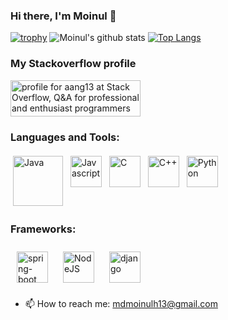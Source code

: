 ### Hi there, I'm Moinul 👋

<!--
**aang13/aang13** is a ✨ _special_ ✨ repository because its `README.md` (this file) appears on your GitHub profile.
Here are some ideas to get you started:
- 🔭 I’m currently working on ...
- 🌱 I’m currently learning ...
- 👯 I’m looking to collaborate on ...
- 🤔 I’m looking for help with ...
- 💬 Ask me about ...
- 📫 How to reach me: ...
- 😄 Pronouns: ...
- ⚡ Fun fact: ...
-->
[![trophy](https://github-profile-trophy.vercel.app/?username=aang13)](https://github.com/ryo-ma/github-profile-trophy)
![Moinul's github stats](https://github-readme-stats.vercel.app/api?username=aang13&count_private=true)
[![Top Langs](https://github-readme-stats.vercel.app/api/top-langs/?username=aang13&langs_count=14&hide=html,css&layout=compact)](https://github.com/aang13/github-readme-stats)

### My Stackoverflow profile

<a href="https://stackoverflow.com/users/11940561/aang13"><img src="https://stackoverflow.com/users/flair/11940561.png?theme=hotDog" width="208" height="58" alt="profile for aang13 at Stack Overflow, Q&amp;A for professional and enthusiast programmers" title="profile for aang13 at Stack Overflow, Q&amp;A for professional and enthusiast programmers"></a>

### Languages and Tools:
<p align="left">
<img 
     src="https://images.vexels.com/media/users/3/166401/isolated/preview/b82aa7ac3f736dd78570dd3fa3fa9e24-java-programming-language-icon-by-vexels.png" 
     alt="Java" height="80" style="vertical-align:top; margin:4px">
<img 
     src="https://www.freepnglogos.com/uploads/javascript-png/javascript-vector-logo-yellow-png-transparent-javascript-vector-12.png" 
     alt="Javascript" height="50" style="vertical-align:top; margin:4px">
<img 
     src="https://cdn.iconscout.com/icon/free/png-512/c-programming-569564.png" 
     alt="C" height="50" style="vertical-align:top; margin:4px">
<img 
     src="https://img.icons8.com/color/452/c-plus-plus-logo.png" 
     alt="C++" height="50" style="vertical-align:top; margin:4px"> 
 <img 
     src="https://cdn3.iconfinder.com/data/icons/logos-and-brands-adobe/512/267_Python-512.png" 
     alt="Python" height="50" style="vertical-align:top; margin:4px">
<!--  <img 
     src="https://bashlogo.com/img/logo/jpg/full_colored_dark.jpg" 
     alt="Bash" height="50" style="vertical-align:top; margin:4px"> -->
<!--  <img 
     src="https://upload.wikimedia.org/wikipedia/commons/thumb/4/4f/Icon-Vim.svg/1200px-Icon-Vim.svg.png" 
     alt="Vim" height="50" style="vertical-align:top; margin:4px"> -->
<!--   <img 
     src="https://www.w3.org/html/logo/downloads/HTML5_Logo_512.png" 
     alt="HTML" height="50" style="vertical-align:top; margin:4px">
  <img 
     src="https://upload.wikimedia.org/wikipedia/commons/thumb/d/d5/CSS3_logo_and_wordmark.svg/1200px-CSS3_logo_and_wordmark.svg.png" 
     alt="CSS" height="50" style="vertical-align:top; margin:4px">
  <img 
     src="https://getbootstrap.com/docs/4.0/assets/brand/bootstrap-social-logo.png" 
     alt="Bootstrap" height="50" style="vertical-align:top; margin:4px"> -->
</p>

### Frameworks:
<p align="left">
<img 
     src="https://dzone.com/storage/temp/12434118-spring-boot-logo.png" 
     alt="spring-boot" height="50" style="vertical-align:top; margin:10px">
<img 
     src="https://www.logolynx.com/images/logolynx/08/08bc1e1ab432c9d956566b235925dd47.png" 
     alt="NodeJS" height="50" style="vertical-align:top; margin:10px">
<!-- <img 
     src="https://transang.me/content/images/2019/11/ExpressJS.png"
     alt="expressJS" height="50" style="vertical-align:top; margin:10px"> -->
<img 
     src="https://www.vhv.rs/dpng/d/443-4430861_django-python-logo-png-png-download-django-python.png" 
     alt="django" height="50" style="vertical-align:top; margin:10px"> 
</p>


<!--  🌱 I’m currently learning Node.js and working on some other projects. -->


- 📫 How to reach me: mdmoinulh13@gmail.com


